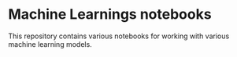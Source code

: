 # Machine Learnings notebooks

This repository contains various notebooks for working with various machine learning models.
